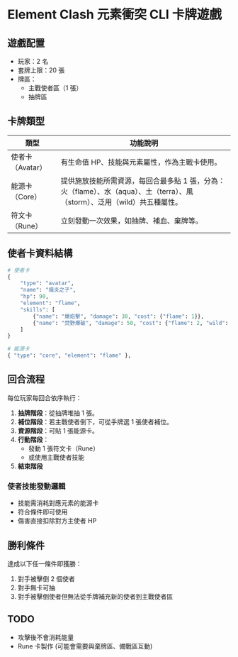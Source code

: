# Element Clash 元素衝突 CLI 卡牌遊戲

## 遊戲配置
- 玩家：2 名
- 套牌上限：20 張
- 牌區：
    - 主戰使者區（1 張）
    - 抽牌區


## 卡牌類型

| 類型 | 功能說明 |
| --- | --- |
| 使者卡（Avatar） | 有生命值 HP、技能與元素屬性，作為主戰卡使用。 |
| 能源卡（Core） | 提供施放技能所需資源，每回合最多貼 1 張，分為：火（flame）、水（aqua）、土（terra）、風（storm）、泛用（wild）共五種屬性。|
| 符文卡（Rune） | 立刻發動一次效果，如抽牌、補血、棄牌等。 |


## 使者卡資料結構

```python
# 使者卡
{
	"type": "avatar",
	"name": "熾炎之子",
    "hp": 90,
    "element": "flame",
    "skills": [
		{"name": "爆焰擊", "damage": 30, "cost": {"flame": 1}},
        {"name": "焚野爆破", "damage": 50, "cost": {"flame": 2, "wild": 1}}
    ]
}

# 能源卡
{ "type": "core", "element": "flame" },
```


## 回合流程

每位玩家每回合依序執行：

1. **抽牌階段**：從抽牌堆抽 1 張。
2. **補位階段**：若主戰使者倒下，可從手牌選 1 張使者補位。
3. **資源階段**：可貼 1 張能源卡。
4. **行動階段**：
    - 發動 1 張符文卡（Rune）
    - 或使用主戰使者技能
5. **結束階段**


### 使者技能發動邏輯

- 技能需消耗對應元素的能源卡
- 符合條件即可使用
- 傷害直接扣除對方主使者 HP


## 勝利條件

達成以下任一條件即獲勝：

1. 對手被擊倒 2 個使者
2. 對手無卡可抽
3. 對手被擊倒使者但無法從手牌補充新的使者到主戰使者區


## TODO

- 攻擊後不會消耗能量
- Rune 卡製作 (可能會需要與棄牌區、備戰區互動)
